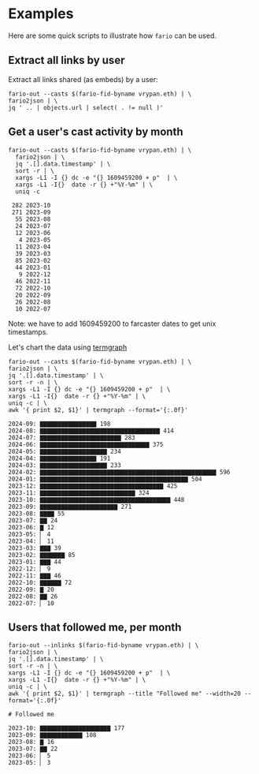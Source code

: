 # Examples

Here are some quick scripts to illustrate how `fario` can be used.

## Extract all links by user
Extract all links shared (as embeds) by a user:

```
fario-out --casts $(fario-fid-byname vrypan.eth) | \
fario2json | \
jq ' .. | objects.url | select( . != null )'
```

## Get a user's cast activity by month

```
fario-out --casts $(fario-fid-byname vrypan.eth) | \
  fario2json | \
  jq '.[].data.timestamp' | \
  sort -r | \
  xargs -L1 -I {} dc -e "{} 1609459200 + p"  | \
  xargs -L1 -I{}  date -r {} +"%Y-%m" | \
  uniq -c

 282 2023-10
 271 2023-09
  55 2023-08
  24 2023-07
  12 2023-06
   4 2023-05
  11 2023-04
  39 2023-03
  85 2023-02
  44 2023-01
   9 2022-12
  46 2022-11
  72 2022-10
  20 2022-09
  26 2022-08
  10 2022-07
  ```

  Note: we have to add 1609459200 to farcaster dates to get unix timestamps.

  Let's chart the data using [termgraph](https://github.com/mkaz/termgraph)

  ```
  fario-out --casts $(fario-fid-byname vrypan.eth) | \
  fario2json | \
  jq '.[].data.timestamp' | \
  sort -r -n | \
  xargs -L1 -I {} dc -e "{} 1609459200 + p"  | \
  xargs -L1 -I{}  date -r {} +"%Y-%m" | \
  uniq -c | \
  awk '{ print $2, $1}' | termgraph --format='{:.0f}'

2024-09: ▇▇▇▇▇▇▇▇▇▇▇▇▇▇▇▇ 198
2024-08: ▇▇▇▇▇▇▇▇▇▇▇▇▇▇▇▇▇▇▇▇▇▇▇▇▇▇▇▇▇▇▇▇▇▇ 414
2024-07: ▇▇▇▇▇▇▇▇▇▇▇▇▇▇▇▇▇▇▇▇▇▇▇ 283
2024-06: ▇▇▇▇▇▇▇▇▇▇▇▇▇▇▇▇▇▇▇▇▇▇▇▇▇▇▇▇▇▇▇ 375
2024-05: ▇▇▇▇▇▇▇▇▇▇▇▇▇▇▇▇▇▇▇ 234
2024-04: ▇▇▇▇▇▇▇▇▇▇▇▇▇▇▇▇ 191
2024-03: ▇▇▇▇▇▇▇▇▇▇▇▇▇▇▇▇▇▇▇ 233
2024-02: ▇▇▇▇▇▇▇▇▇▇▇▇▇▇▇▇▇▇▇▇▇▇▇▇▇▇▇▇▇▇▇▇▇▇▇▇▇▇▇▇▇▇▇▇▇▇▇▇▇▇ 596
2024-01: ▇▇▇▇▇▇▇▇▇▇▇▇▇▇▇▇▇▇▇▇▇▇▇▇▇▇▇▇▇▇▇▇▇▇▇▇▇▇▇▇▇▇ 504
2023-12: ▇▇▇▇▇▇▇▇▇▇▇▇▇▇▇▇▇▇▇▇▇▇▇▇▇▇▇▇▇▇▇▇▇▇▇ 425
2023-11: ▇▇▇▇▇▇▇▇▇▇▇▇▇▇▇▇▇▇▇▇▇▇▇▇▇▇▇ 324
2023-10: ▇▇▇▇▇▇▇▇▇▇▇▇▇▇▇▇▇▇▇▇▇▇▇▇▇▇▇▇▇▇▇▇▇▇▇▇▇ 448
2023-09: ▇▇▇▇▇▇▇▇▇▇▇▇▇▇▇▇▇▇▇▇▇▇ 271
2023-08: ▇▇▇▇ 55
2023-07: ▇▇ 24
2023-06: ▇ 12
2023-05: ▏ 4
2023-04: ▏ 11
2023-03: ▇▇▇ 39
2023-02: ▇▇▇▇▇▇▇ 85
2023-01: ▇▇▇ 44
2022-12: ▏ 9
2022-11: ▇▇▇ 46
2022-10: ▇▇▇▇▇▇ 72
2022-09: ▇ 20
2022-08: ▇▇ 26
2022-07: ▏ 10
```

## Users that followed me, per month

```
fario-out --inlinks $(fario-fid-byname vrypan.eth) | \
fario2json | \
jq '.[].data.timestamp' | \
sort -r -n | \
xargs -L1 -I {} dc -e "{} 1609459200 + p"  | \
xargs -L1 -I{}  date -r {} +"%Y-%m" | \
uniq -c | \
awk '{ print $2, $1}' | termgraph --title "Followed me" --width=20 --format='{:.0f}'

# Followed me

2023-10: ▇▇▇▇▇▇▇▇▇▇▇▇▇▇▇▇▇▇▇▇ 177
2023-09: ▇▇▇▇▇▇▇▇▇▇▇▇ 108
2023-08: ▇ 16
2023-07: ▇▇ 22
2023-06: ▏ 5
2023-05: ▏ 3
```